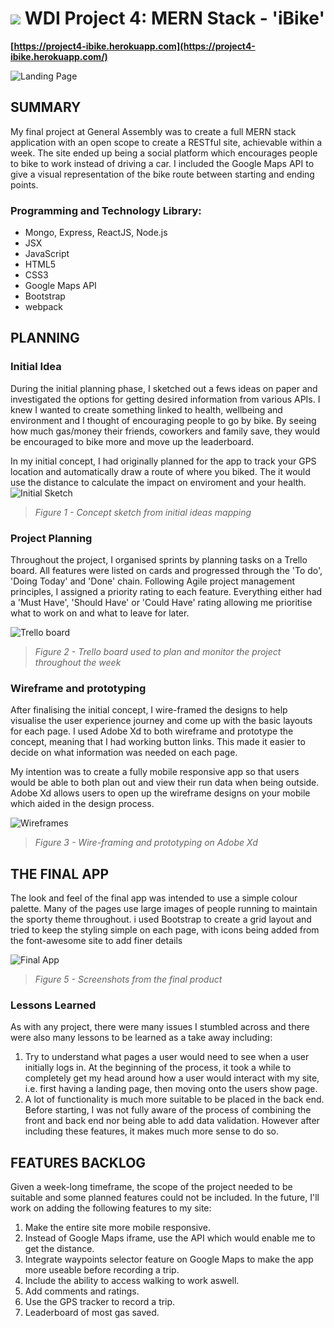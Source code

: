 # ![](https://ga-dash.s3.amazonaws.com/production/assets/logo-9f88ae6c9c3871690e33280fcf557f33.png) WDI Project 4: MERN Stack - 'iBike'


**[https://project4-ibike.herokuapp.com](https://project4-ibike.herokuapp.com/)**

![Landing Page](readme/images/screenshot1.jpg)

## SUMMARY

My final project at General Assembly was to create a full MERN stack application with an open scope to create a RESTful site, achievable within a week. The site ended up being a social platform which encourages people to bike to work instead of driving a car. I included the Google Maps API to give a visual representation of the bike route between starting and ending points.


### Programming and Technology Library:

* Mongo, Express, ReactJS, Node.js
* JSX
* JavaScript
* HTML5
* CSS3
* Google Maps API
* Bootstrap
* webpack

## PLANNING

### Initial Idea

During the initial planning phase, I sketched out a fews ideas on paper and investigated the options for getting desired information from various APIs. I knew I wanted to create something linked to health, wellbeing and environment and I thought of encouraging people to go by bike. By seeing how much gas/money their friends, coworkers and family save, they would be encouraged to bike more and move up the leaderboard.

In my initial concept, I had originally planned for the app to track your GPS location and automatically draw a route of where you biked. The it would use the distance to calculate the impact on enviroment and your health.
![Initial Sketch](readme/images/initial_sketch1.jpg)
> *Figure 1 - Concept sketch from initial ideas mapping*


### Project Planning

Throughout the project, I organised sprints by planning tasks on a  Trello board. All features were listed on cards and progressed through the 'To do', 'Doing Today' and 'Done' chain. Following Agile project management principles, I assigned a priority rating to each feature. Everything either had a 'Must Have', 'Should Have' or 'Could Have' rating allowing me prioritise what to work on and what to leave for later.

![Trello board](readme/images/Trello1.jpg)

> *Figure 2 - Trello board used to plan and monitor the project throughout the week*


### Wireframe and prototyping

After finalising the initial concept, I wire-framed the designs to help visualise the user experience journey and come up with the basic layouts for each page. I used Adobe Xd to both wireframe and prototype the concept, meaning that I had working button links. This made it easier to decide on what information was needed on each page.

My intention was to create a fully mobile responsive app so that users would be able to both plan out and view their run data when being outside. Adobe Xd allows users to open up the wireframe designs on your mobile which aided in the design process.

![Wireframes](Readme_Files/images/AdobeXD_screenshot_05_12_17.jpg)
> *Figure 3 - Wire-framing and prototyping on Adobe Xd*



## THE FINAL APP

The look and feel of the final app was intended to use a simple colour palette. Many of the pages use large images of people running to maintain the sporty theme throughout. i used Bootstrap to create a grid layout and tried to keep the styling simple on each page, with icons being added from the font-awesome site to add finer details

![Final App](Readme_Files/images/screenshot_combined.jpg)
> *Figure 5 - Screenshots from the final product*

### Lessons Learned

As with any project, there were many issues I stumbled across and there were also many lessons to be learned as a take away including:

1. Try to understand what pages a user would need to see when a user initially logs in. At the beginning of the process, it took a while to completely get my head around how a user would interact with my site, i.e. first having a landing page, then moving onto the users show page.
2. A lot of functionality is much more suitable to be placed in the back end. Before starting, I was not fully aware of the process of combining the front and back end nor being able to add data validation. However after including these features, it makes much more sense to do so.



## FEATURES BACKLOG

Given a week-long timeframe, the scope of the project needed to be suitable and some planned features could not be included. In the future, I'll work on adding the following features to my site:

1. Make the entire site more mobile responsive.
2. Instead of Google Maps iframe, use the API which would enable me to get the distance.
3. Integrate waypoints selector feature on Google Maps to make the app more useable before recording a trip.
4. Include the ability to access walking to work aswell.
5. Add comments and ratings.
6. Use the GPS tracker to record a trip.
7. Leaderboard of most gas saved.